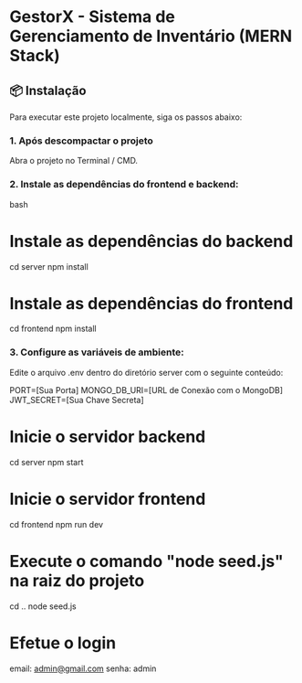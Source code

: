 # GestorX - Sistema de Gerenciamento de Inventário (MERN Stack)

## 📦 Instalação

Para executar este projeto localmente, siga os passos abaixo:

### 1. Após descompactar o projeto

Abra o projeto no  Terminal / CMD.

### 2. Instale as dependências do frontend e backend:

bash
# Instale as dependências do backend
cd server
npm install

# Instale as dependências do frontend
cd frontend
npm install

### 3. Configure as variáveis de ambiente:

Edite o arquivo .env dentro do diretório server com o seguinte conteúdo:

PORT=[Sua Porta]
MONGO_DB_URI=[URL de Conexão com o MongoDB]
JWT_SECRET=[Sua Chave Secreta]

# Inicie o servidor backend
cd server
npm start

# Inicie o servidor frontend
cd frontend
npm run dev

# Execute o comando "node seed.js" na raiz do projeto
cd ..
node seed.js

# Efetue o login 
email: admin@gmail.com
senha: admin


